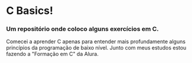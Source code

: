 # C Basics!
### Um repositório onde coloco alguns exercícios em C.
Comecei a aprender C apenas para entender mais profundamente alguns princípios da programação de baixo nível.
Junto com meus estudos estou fazendo a "Formação em C" da Alura.
